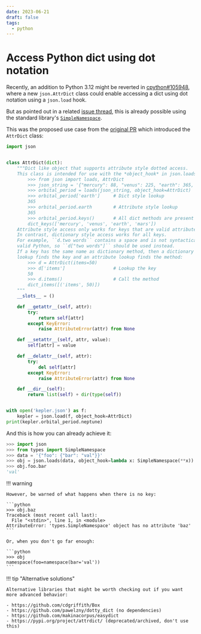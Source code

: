 ```yaml
---
date: 2023-06-21
draft: false
tags:
  - python
---
```


# Access Python dict using dot notation

Recently, an addition to Python 3.12 might be reverted in [cpython#105948](https://github.com/python/cpython/pull/105948), where a new `json.AttrDict` class could enable accessing a dict using dot notation using a `json.load` hook.

But as pointed out in a related [issue thread](https://github.com/python/cpython/issues/96145#issuecomment-1599508607), this is already possible using the standard library's [`SimpleNamespace`](https://docs.python.org/3/library/types.html#types.SimpleNamespace).

<!-- more -->

This was the proposed use case from the [original PR](https://github.com/python/cpython/pull/96146) which introduced the `AttrDict` class:

```python
import json


class AttrDict(dict):
    """Dict like object that supports attribute style dotted access.
    This class is intended for use with the *object_hook* in json.loads():
        >>> from json import loads, AttrDict
        >>> json_string = '{"mercury": 88, "venus": 225, "earth": 365, "mars": 687}'
        >>> orbital_period = loads(json_string, object_hook=AttrDict)
        >>> orbital_period['earth']     # Dict style lookup
        365
        >>> orbital_period.earth        # Attribute style lookup
        365
        >>> orbital_period.keys()       # All dict methods are present
        dict_keys(['mercury', 'venus', 'earth', 'mars'])
    Attribute style access only works for keys that are valid attribute names.
    In contrast, dictionary style access works for all keys.
    For example, ``d.two words`` contains a space and is not syntactically
    valid Python, so ``d["two words"]`` should be used instead.
    If a key has the same name as dictionary method, then a dictionary
    lookup finds the key and an attribute lookup finds the method:
        >>> d = AttrDict(items=50)
        >>> d['items']                  # Lookup the key
        50
        >>> d.items()                   # Call the method
        dict_items([('items', 50)])
    """
    __slots__ = ()

    def __getattr__(self, attr):
        try:
            return self[attr]
        except KeyError:
            raise AttributeError(attr) from None

    def __setattr__(self, attr, value):
        self[attr] = value

    def __delattr__(self, attr):
        try:
            del self[attr]
        except KeyError:
            raise AttributeError(attr) from None

    def __dir__(self):
        return list(self) + dir(type(self))


with open('kepler.json') as f:
    kepler = json.load(f, object_hook=AttrDict)
print(kepler.orbital_period.neptune)
```

And this is how you can already achieve it:

```python
>>> import json
>>> from types import SimpleNamespace
>>> data = '{"foo": {"bar": "val"}}'
>>> obj = json.loads(data, object_hook=lambda x: SimpleNamespace(**x))
>>> obj.foo.bar
'val'
```

!!! warning

    However, be warned of what happens when there is no key:

    ```python
    >>> obj.baz
    Traceback (most recent call last):
      File "<stdin>", line 1, in <module>
    AttributeError: 'types.SimpleNamespace' object has no attribute 'baz'
    ```

    Or, when you don't go far enough:

    ```python
    >>> obj
    namespace(foo=namespace(bar='val'))
    ```

!!! tip "Alternative solutions"

    Alternative libraries that might be worth checking out if you want more advanced behavior:

    - https://github.com/cdgriffith/Box
    - https://github.com/pawelzny/dotty_dict (no dependencies)
    - https://github.com/makinacorpus/easydict
    - https://pypi.org/project/attrdict/ (deprecated/archived, don't use this)
